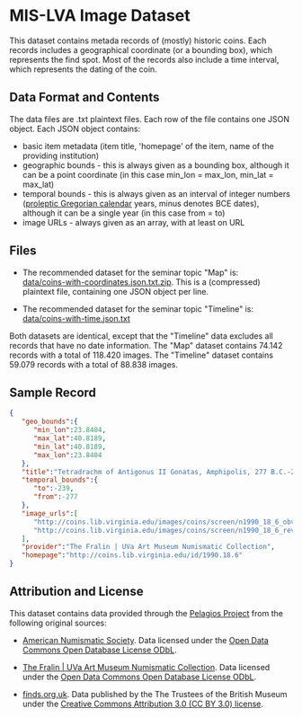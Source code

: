 # MIS-LVA Image Dataset

This dataset contains metada records of (mostly) historic coins. Each records includes a
geographical coordinate (or a bounding box), which represents the find spot. Most of the records
also include a time interval, which represents the dating of the coin.

## Data Format and Contents

The data files are .txt plaintext files. Each row of the file contains one JSON object. Each
JSON object contains:

* basic item metadata (item title, 'homepage' of the item, name of the providing institution)
* geographic bounds - this is always given as a bounding box, although it can be a point coordinate
  (in this case min_lon = max_lon, min_lat = max_lat)
* temporal bounds - this is always given as an interval of integer numbers ([proleptic Gregorian
  calendar](https://en.wikipedia.org/wiki/Proleptic_Gregorian_calendar) years, minus denotes BCE
  dates), although it can be a single year (in this case from = to)
* image URLs - always given as an array, with at least on URL

## Files

* The recommended dataset for the seminar topic "Map" is:  
  [data/coins-with-coordinates.json.txt.zip](https://github.com/rsimon/mis-lva/blob/master/data/coins-with-coordinates.json.txt.zip?raw=true). This is a (compressed) plaintext file, containing one JSON object per line.

* The recommended dataset for the seminar topic "Timeline" is:
  [data/coins-with-time.json.txt](https://github.com/rsimon/mis-lva/blob/master/data/coins-with-time.json.txt.zip?raw=true)

Both datasets are identical, except that the "Timeline" data excludes all records that have no
date information. The "Map" dataset contains 74.142 records with a total of 118.420 images. The
"Timeline" dataset contains 59.079 records with a total of 88.838 images.

## Sample Record

```json
{  
   "geo_bounds":{  
      "min_lon":23.8404,
      "max_lat":40.8189,
      "min_lat":40.8189,
      "max_lon":23.8404
   },
   "title":"Tetradrachm of Antigonus II Gonatas, Amphipolis, 277 B.C.-239 B.C. 1990.18.6.",
   "temporal_bounds":{  
      "to":-239,
      "from":-277
   },
   "image_urls":[  
      "http://coins.lib.virginia.edu/images/coins/screen/n1990_18_6_obv.jpg",
      "http://coins.lib.virginia.edu/images/coins/screen/n1990_18_6_rev.jpg"
   ],
   "provider":"The Fralin | UVa Art Museum Numismatic Collection",
   "homepage":"http://coins.lib.virginia.edu/id/1990.18.6"
}
```

## Attribution and License

This dataset contains data provided through the
[Pelagios Project](http://pelagios-project.blogspot.co.uk) from the following original sources:

* [American Numismatic Society](http://numismatics.org/search/). Data licensed under the
  [Open Data Commons Open Database License ODbL](http://opendatacommons.org/licenses/odbl/).

* [The Fralin | UVa Art Museum Numismatic Collection](http://coins.lib.virginia.edu/). Data
  licensed under the [Open Data Commons Open Database License ODbL](http://opendatacommons.org/licenses/odbl/).

* [finds.org.uk](https://finds.org.uk/). Data published by the The Trustees of the British Museum
  under the [Creative Commons Attribution 3.0 (CC BY 3.0) license](http://creativecommons.org/licenses/by/3.0/).
